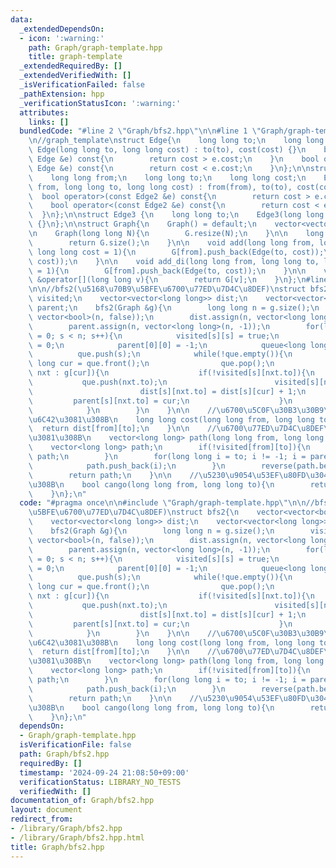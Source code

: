 ```yaml
---
data:
  _extendedDependsOn:
  - icon: ':warning:'
    path: Graph/graph-template.hpp
    title: graph-template
  _extendedRequiredBy: []
  _extendedVerifiedWith: []
  _isVerificationFailed: false
  _pathExtension: hpp
  _verificationStatusIcon: ':warning:'
  attributes:
    links: []
  bundledCode: "#line 2 \"Graph/bfs2.hpp\"\n\n#line 1 \"Graph/graph-template.hpp\"\
    \n//graph_template\nstruct Edge{\n    long long to;\n    long long cost;\n   \
    \ Edge(long long to, long long cost) : to(to), cost(cost) {}\n    bool operator>(const\
    \ Edge &e) const{\n        return cost > e.cost;\n    }\n    bool operator<(const\
    \ Edge &e) const{\n        return cost < e.cost;\n    }\n};\n\nstruct Edge2{\n\
    \    long long from;\n    long long to;\n    long long cost;\n    Edge2(long long\
    \ from, long long to, long long cost) : from(from), to(to), cost(cost) {}\n  \
    \  bool operator>(const Edge2 &e) const{\n        return cost > e.cost;\n    }\n\
    \    bool operator<(const Edge2 &e) const{\n        return cost < e.cost;\n  \
    \  }\n};\n\nstruct Edge3 {\n    long long to;\n    Edge3(long long to) : to(to)\
    \ {}\n};\n\nstruct Graph{\n    Graph() = default;\n    vector<vector<Edge>> G;\n\
    \n    Graph(long long N){\n        G.resize(N);\n    }\n\n    long long size(){\n\
    \        return G.size();\n    }\n\n    void add(long long from, long long to,\
    \ long long cost = 1){\n        G[from].push_back(Edge(to, cost));\n        G[to].push_back(Edge(from,\
    \ cost));\n    }\n\n    void add_di(long long from, long long to, long long cost\
    \ = 1){\n        G[from].push_back(Edge(to, cost));\n    }\n\n    vector<Edge>\
    \ &operator[](long long v){\n        return G[v];\n    }\n};\n#line 4 \"Graph/bfs2.hpp\"\
    \n\n//bfs2(\u5168\u70B9\u5BFE\u6700\u77ED\u7D4C\u8DEF)\nstruct bfs2{\n    vector<vector<bool>>\
    \ visited;\n    vector<vector<long long>> dist;\n    vector<vector<long long>>\
    \ parent;\n    bfs2(Graph &g){\n        long long n = g.size();\n        visited.assign(n,\
    \ vector<bool>(n, false));\n        dist.assign(n, vector<long long>(n, -1));\n\
    \        parent.assign(n, vector<long long>(n, -1));\n        for(long long s\
    \ = 0; s < n; s++){\n            visited[s][s] = true;\n            dist[s][s]\
    \ = 0;\n            parent[0][0] = -1;\n            queue<long long> que;\n  \
    \          que.push(s);\n            while(!que.empty()){\n                long\
    \ long cur = que.front();\n                que.pop();\n                for(auto\
    \ nxt : g[cur]){\n                    if(!visited[s][nxt.to]){\n             \
    \           que.push(nxt.to);\n                        visited[s][nxt.to] = true;\n\
    \                        dist[s][nxt.to] = dist[s][cur] + 1;\n               \
    \         parent[s][nxt.to] = cur;\n                    }\n                }\n\
    \            }\n        }\n    }\n\n    //\u6700\u5C0F\u30B3\u30B9\u30C8\u3092\
    \u6C42\u3081\u308B\n    long long cost(long long from, long long to){\n      \
    \  return dist[from][to];\n    }\n\n    //\u6700\u77ED\u7D4C\u8DEF\u3092\u6C42\
    \u3081\u308B\n    vector<long long> path(long long from, long long to){\n    \
    \    vector<long long> path;\n        if(!visited[from][to]){\n            return\
    \ path;\n        }\n        for(long long i = to; i != -1; i = parent[from][i]){\n\
    \            path.push_back(i);\n        }\n        reverse(path.begin(), path.end());\n\
    \        return path;\n    }\n\n    //\u5230\u9054\u53EF\u80FD\u304B\u8ABF\u3079\
    \u308B\n    bool cango(long long from, long long to){\n        return visited[from][to];\n\
    \    }\n};\n"
  code: "#pragma once\n\n#include \"Graph/graph-template.hpp\"\n\n//bfs2(\u5168\u70B9\
    \u5BFE\u6700\u77ED\u7D4C\u8DEF)\nstruct bfs2{\n    vector<vector<bool>> visited;\n\
    \    vector<vector<long long>> dist;\n    vector<vector<long long>> parent;\n\
    \    bfs2(Graph &g){\n        long long n = g.size();\n        visited.assign(n,\
    \ vector<bool>(n, false));\n        dist.assign(n, vector<long long>(n, -1));\n\
    \        parent.assign(n, vector<long long>(n, -1));\n        for(long long s\
    \ = 0; s < n; s++){\n            visited[s][s] = true;\n            dist[s][s]\
    \ = 0;\n            parent[0][0] = -1;\n            queue<long long> que;\n  \
    \          que.push(s);\n            while(!que.empty()){\n                long\
    \ long cur = que.front();\n                que.pop();\n                for(auto\
    \ nxt : g[cur]){\n                    if(!visited[s][nxt.to]){\n             \
    \           que.push(nxt.to);\n                        visited[s][nxt.to] = true;\n\
    \                        dist[s][nxt.to] = dist[s][cur] + 1;\n               \
    \         parent[s][nxt.to] = cur;\n                    }\n                }\n\
    \            }\n        }\n    }\n\n    //\u6700\u5C0F\u30B3\u30B9\u30C8\u3092\
    \u6C42\u3081\u308B\n    long long cost(long long from, long long to){\n      \
    \  return dist[from][to];\n    }\n\n    //\u6700\u77ED\u7D4C\u8DEF\u3092\u6C42\
    \u3081\u308B\n    vector<long long> path(long long from, long long to){\n    \
    \    vector<long long> path;\n        if(!visited[from][to]){\n            return\
    \ path;\n        }\n        for(long long i = to; i != -1; i = parent[from][i]){\n\
    \            path.push_back(i);\n        }\n        reverse(path.begin(), path.end());\n\
    \        return path;\n    }\n\n    //\u5230\u9054\u53EF\u80FD\u304B\u8ABF\u3079\
    \u308B\n    bool cango(long long from, long long to){\n        return visited[from][to];\n\
    \    }\n};\n"
  dependsOn:
  - Graph/graph-template.hpp
  isVerificationFile: false
  path: Graph/bfs2.hpp
  requiredBy: []
  timestamp: '2024-09-24 21:08:50+09:00'
  verificationStatus: LIBRARY_NO_TESTS
  verifiedWith: []
documentation_of: Graph/bfs2.hpp
layout: document
redirect_from:
- /library/Graph/bfs2.hpp
- /library/Graph/bfs2.hpp.html
title: Graph/bfs2.hpp
---
```

